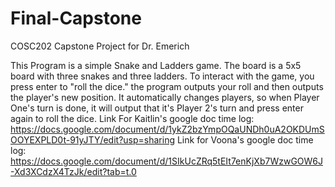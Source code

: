 # Final-Capstone
COSC202 Capstone Project for Dr. Emerich


This Program is a simple Snake and Ladders game. The board is a 5x5 board with three snakes and three ladders. 
To interact with the game, you press enter to "roll the dice." the program outputs your roll and then outputs the player's new position. It automatically changes players, so when Player One's turn is done, it will output that it's Player 2's turn and press enter again to roll the dice. 
Link For Kaitlin's google doc time log: https://docs.google.com/document/d/1ykZ2bzYmpOQaUNDh0uA2OKDUmSOOYEXPLD0t-91yJTY/edit?usp=sharing
Link for Voona's google doc time log: https://docs.google.com/document/d/1SIkUcZRq5tEIt7enKjXb7WzwGOW6J-Xd3XCdzX4TzJk/edit?tab=t.0
